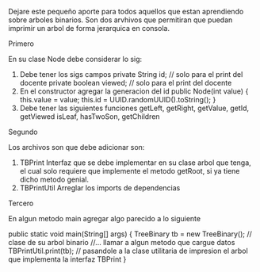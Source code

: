 Dejare este pequeño aporte para todos aquellos que estan aprendiendo sobre arboles binarios.
Son dos arvhivos que permitiran que puedan imprimir un arbol de forma jerarquica en consola.

Primero

En su clase Node debe considerar lo sig:
1. Debe tener los sigs campos
   private String id; // solo para el print del docente
   private boolean viewed; // solo para el print del docente
2. En el constructor agregar la generacion del id
   public Node(int value) {
        this.value = value;
        this.id = UUID.randomUUID().toString();
    }
3. Debe tener las siguientes funciones
   getLeft, getRight, getValue, getId, getViewed
   isLeaf, hasTwoSon, getChildren

Segundo

Los archivos son que debe adicionar son:
1. TBPrint
   Interfaz que se debe implementar en su clase arbol que tenga, el cual solo requiere que implemente el metodo getRoot, si ya tiene dicho metodo genial.
2. TBPrintUtil
   Arreglar los imports de dependencias

Tercero

En algun metodo main agregar algo parecido a lo siguiente

   public static void main(String[] args) {
       TreeBinary tb = new TreeBinary(); // clase de su arbol binario
       //... llamar a algun metodo que cargue datos
       TBPrintUtil.print(tb); // pasandole a la clase utilitaria de impresion el arbol que implementa la interfaz TBPrint
   }


